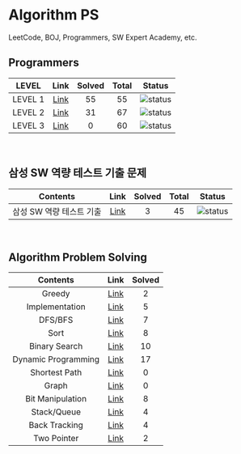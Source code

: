 # Algorithm PS

LeetCode, BOJ, Programmers, SW Expert Academy, etc.

## Programmers

| LEVEL                          | Link    | Solved | Total |  Status             |
| :--------------------------: | :-----------:  | :---------:  | :------: |:---------------:|
| LEVEL 1 |  [Link](./programmers/level1/README.md) | 55 | 55 | ![status][Done] |
| LEVEL 2 |  [Link](./programmers/level2/README.md) | 31 | 67 | ![status][Doing] |
| LEVEL 3 |  [Link](./programmers/level3/README.md) | 0 | 60 | ![status][Doing] |

</br>

## 삼성 SW 역량 테스트 기출 문제
| Contents                 | Link    | Solved | Total |  Status             |
| :--------------------------: | :-----------:  | :---------:  | :------: |:---------------:|
| 삼성 SW 역량 테스트 기출 |  [Link](./samsung-sw/README.md) | 3 | 45 | ![status][Doing] |

</br>

## Algorithm Problem Solving

| Contents                          | Link    | Solved |
| :--------------------------: | :-----------:  | :---------:  |
| Greedy |  [Link](./Greedy/README.md) | 2 |
| Implementation |  [Link](./Implementation/README.md) | 5 |
| DFS/BFS |  [Link](./DFS-BFS/README.md) | 7 |
| Sort |  [Link](./Sort/README.md) | 8 |
| Binary Search |  [Link](./Binary-Search/README.md) | 10 |
| Dynamic Programming |  [Link](./Dynamic-Programming/README.md) | 17 |
| Shortest Path |  [Link](./Shortest-Path/README.md) | 0 |
| Graph |  [Link](./Graph/README.md) | 0 |
| Bit Manipulation |  [Link](./Bit-Manipulation/README.md) | 8 |
| Stack/Queue |  [Link](./Stack-Queue/README.md) | 4 |
| Back Tracking |  [Link](./Back-Tracking/README.md) | 4 |
| Two Pointer |  [Link](./two-pointer/README.md) | 2 |

<br>

[DOING]: https://img.shields.io/badge/-DOING-31AE0F
[DONE]: https://img.shields.io/badge/-DONE-0885CC
